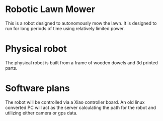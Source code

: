 # Robotic Lawn Mower
This is a robot designed to autonomously mow the lawn. It is designed to run for long periods of time using relatively limited power. 
# Physical robot
The physical robot is built from a frame of wooden dowels and 3d printed parts. 
# Software plans
The robot will be controlled via a Xiao controller board. An old linux converted PC will act as the server calculating the path for the robot and utilizing either camera or gps data.
